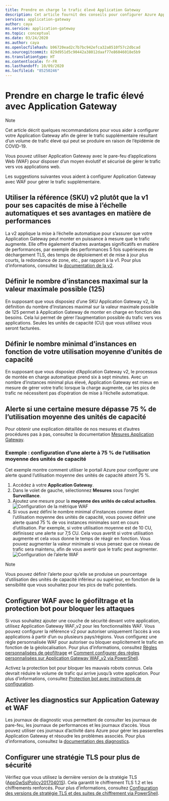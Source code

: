 ```yaml
---
title: Prendre en charge le trafic élevé Application Gateway
description: Cet article fournit des conseils pour configurer Azure Application Gateway en vue de la prise en charge de grands volumes de trafic réseau.
services: application-gateway
author: caya
ms.service: application-gateway
ms.topic: conceptual
ms.date: 03/24/2020
ms.author: caya
ms.openlocfilehash: b96720ead2c7b7bc942efca32a8510f57c2dbcad
ms.sourcegitcommit: 829d951d5c90442a38012daaf77e86046018e5b9
ms.translationtype: HT
ms.contentlocale: fr-FR
ms.lasthandoff: 10/09/2020
ms.locfileid: "85250246"
---
```

# <a name="application-gateway-high-traffic-support"></a>Prendre en charge le trafic élevé avec Application Gateway

>[!NOTE]
> Cet article décrit quelques recommandations pour vous aider à configurer votre Application Gateway afin de gérer le trafic supplémentaire résultant d’un volume de trafic élevé qui peut se produire en raison de l’épidémie de COVID-19.

Vous pouvez utiliser Application Gateway avec le pare-feu d’applications Web (WAF) pour disposer d’un moyen évolutif et sécurisé de gérer le trafic vers vos applications web.

Les suggestions suivantes vous aident à configurer Application Gateway avec WAF pour gérer le trafic supplémentaire.

## <a name="use-the-v2-sku-over-v1-for-its-autoscaling-capabilities-and-performance-benefits"></a>Utiliser la référence (SKU) v2 plutôt que la v1 pour ses capacités de mise à l’échelle automatiques et ses avantages en matière de performances
La v2 applique la mise à l’échelle automatique pour s’assurer que votre Application Gateway peut monter en puissance à mesure que le trafic augmente. Elle offre également d’autres avantages significatifs en matière de performances, par exemple des performances 5 fois supérieures de déchargement TLS, des temps de déploiement et de mise à jour plus courts, la redondance de zone, etc., par rapport à la v1. Pour plus d’informations, consultez la [documentation de la v2](https://docs.microsoft.com/azure/application-gateway/application-gateway-autoscaling-zone-redundant). 

## <a name="set-maximum-instance-count-to-the-maximum-possible-125"></a>Définir le nombre d’instances maximal sur la valeur maximale possible (125)
 
En supposant que vous disposiez d’une SKU Application Gateway v2, la définition du nombre d’instances maximal sur la valeur maximale possible de 125 permet à Application Gateway de monter en charge en fonction des besoins. Cela lui permet de gérer l’augmentation possible du trafic vers vos applications. Seules les unités de capacité (CU) que vous utilisez vous seront facturées.  

## <a name="set-your-minimum-instance-count-based-on-your-average-cu-usage"></a>Définir le nombre minimal d’instances en fonction de votre utilisation moyenne d’unités de capacité

En supposant que vous disposiez d’Application Gateway v2, le processus de montée en charge automatique prend six à sept minutes. Avec un nombre d’instances minimal plus élevé, Application Gateway est mieux en mesure de gérer votre trafic lorsque la charge augmente, car les pics de trafic ne nécessitent pas d’opération de mise à l’échelle automatique.  

## <a name="alert-if-a-certain-metric-surpasses-75-of-average-cu-utilization"></a>Alerte si une certaine mesure dépasse 75 % de l’utilisation moyenne des unités de capacité 
Pour obtenir une explication détaillée de nos mesures et d’autres procédures pas à pas, consultez la documentation [Mesures Application Gateway](https://docs.microsoft.com/azure/application-gateway/application-gateway-metrics#metrics-visualization). 

### <a name="example-setting-up-an-alert-on-75-of-average-cu-usage"></a>Exemple : configuration d’une alerte à 75 % de l’utilisation moyenne des unités de capacité

Cet exemple montre comment utiliser le portail Azure pour configurer une alerte quand l’utilisation moyenne des unités de capacité atteint 75 %. 
1. Accédez à votre **Application Gateway**.
2. Dans le volet de gauche, sélectionnez **Mesures** sous l’onglet **Surveillance**. 
3. Ajoutez une mesure pour la **moyenne des unités de calcul actuelles**. 
![Configuration de la métrique WAF](./media/application-gateway-covid-guidelines/waf-setup-metrics.png)
4. Si vous avez défini le nombre minimal d’instances comme étant l’utilisation moyenne des unités de capacité, vous pouvez définir une alerte quand 75 % de vos instances minimales sont en cours d’utilisation. Par exemple, si votre utilisation moyenne est de 10 CU, définissez une alerte sur 7,5 CU. Cela vous avertit si votre utilisation augmente et cela vous donne le temps de réagir en fonction. Vous pouvez augmenter la valeur minimale si vous pensez que ce niveau de trafic sera maintenu, afin de vous avertir que le trafic peut augmenter. 
![Configuration de l’alerte WAF](./media/application-gateway-covid-guidelines/waf-setup-monitoring-alert.png)

> [!NOTE]
> Vous pouvez définir l’alerte pour qu’elle se produise un pourcentage d’utilisation des unités de capacité inférieur ou supérieur, en fonction de la sensibilité que vous souhaitez pour les pics de trafic potentiels.

## <a name="set-up-waf-with-geofiltering-and-bot-protection-to-stop-attacks"></a>Configurer WAF avec le géofiltrage et la protection bot pour bloquer les attaques
Si vous souhaitez ajouter une couche de sécurité devant votre application, utilisez Application Gateway WAF_v2 pour les fonctionnalités WAF. Vous pouvez configurer la référence v2 pour autoriser uniquement l’accès à vos applications à partir d’un ou plusieurs pays/régions. Vous configurez une règle personnalisée WAF pour autoriser ou bloquer explicitement le trafic en fonction de la géolocalisation. Pour plus d’informations, consultez [Règles personnalisées de géofiltrage](https://docs.microsoft.com/azure/web-application-firewall/ag/geomatch-custom-rules) et [Comment configurer des règles personnalisées sur Application Gateway WAF_v2 via PowerShell](https://docs.microsoft.com/azure/web-application-firewall/ag/configure-waf-custom-rules).

Activez la protection bot pour bloquer les mauvais robots connus. Cela devrait réduire le volume de trafic qui arrive jusqu’à votre application. Pour plus d’informations, consultez [Protection bot avec instructions de configuration](https://docs.microsoft.com/azure/web-application-firewall/ag/configure-waf-custom-rules).

## <a name="turn-on-diagnostics-on-application-gateway-and-waf"></a>Activer les diagnostics sur Application Gateway et WAF

Les journaux de diagnostic vous permettent de consulter les journaux de pare-feu, les journaux de performances et les journaux d’accès. Vous pouvez utiliser ces journaux d’activité dans Azure pour gérer les passerelles Application Gateway et résoudre les problèmes associés. Pour plus d’informations, consultez la [documentation des diagnostics](https://docs.microsoft.com/azure/application-gateway/application-gateway-diagnostics#diagnostic-logging). 

## <a name="set-up-an-tls-policy-for-extra-security"></a>Configurer une stratégie TLS pour plus de sécurité
Vérifiez que vous utilisez la dernière version de la stratégie TLS ([AppGwSslPolicy20170401S](https://docs.microsoft.com/azure/application-gateway/application-gateway-ssl-policy-overview#appgwsslpolicy20170401s)). Cela garantit le chiffrement TLS 1.2 et les chiffrements renforcés. Pour plus d’informations, consultez [Configuration des versions de stratégie TLS et des suites de chiffrement via PowerShell](https://docs.microsoft.com/azure/application-gateway/application-gateway-configure-ssl-policy-powershell).
